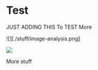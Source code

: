 # Test


JUST ADDING THIS To TEST More




![][./stuff/image-analysis.png]

<img src=".//stuff/image-analysis.jpg">

More stuff
